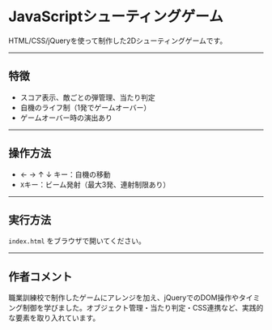 # JavaScriptシューティングゲーム

HTML/CSS/jQueryを使って制作した2Dシューティングゲームです。

---

## 特徴

- スコア表示、敵ごとの弾管理、当たり判定
- 自機のライフ制（1発でゲームオーバー）
- ゲームオーバー時の演出あり

---

## 操作方法

- ← → ↑ ↓ キー：自機の移動  
- `X`キー：ビーム発射（最大3発、連射制限あり）

---

## 実行方法

`index.html` をブラウザで開いてください。

---

## 作者コメント

職業訓練校で制作したゲームにアレンジを加え、jQueryでのDOM操作やタイミング制御を学びました。オブジェクト管理・当たり判定・CSS連携など、実践的な要素を取り入れています。

